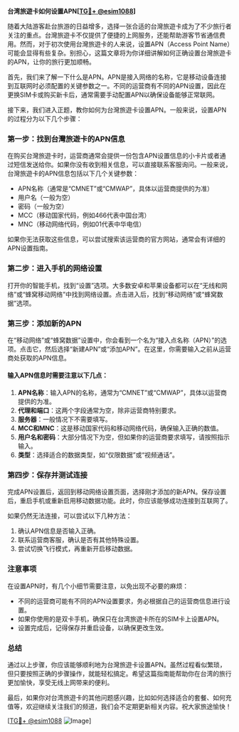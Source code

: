 **台湾旅遊卡如何设置APN[[TG💪+ @esim1088](https://t.me/s/esim1088)]**

随着大陆游客赴台旅游的日益增多，选择一张合适的台灣旅遊卡成为了不少旅行者关注的重点。台灣旅遊卡不仅提供了便捷的上网服务，还能帮助游客节省通信费用。然而，对于初次使用台灣旅遊卡的人来说，设置APN（Access Point Name）可能会显得有些复杂。别担心，这篇文章将为你详细讲解如何正确设置台灣旅遊卡的APN，让你的旅行更加顺畅。

首先，我们来了解一下什么是APN。APN是接入网络的名称，它是移动设备连接到互联网时必须配置的关键参数之一。不同的运营商有不同的APN设置，因此在更换SIM卡或购买新卡后，通常需要手动配置APN以确保设备能够正常联网。

接下来，我们进入正题，教你如何为台灣旅遊卡设置APN。一般来说，设置APN的过程分为以下几个步骤：

### **第一步：找到台灣旅遊卡的APN信息**
在购买台灣旅遊卡时，运营商通常会提供一份包含APN设置信息的小卡片或者通过短信发送给你。如果你没有收到相关信息，可以直接联系客服询问。一般来说，台灣旅遊卡的APN信息包括以下几个关键参数：
- APN名称（通常是“CMNET”或“CMWAP”，具体以运营商提供的为准）
- 用户名（一般为空）
- 密码（一般为空）
- MCC（移动国家代码，例如466代表中国台湾）
- MNC（移动网络代码，例如01代表中华电信）

如果你无法获取这些信息，可以尝试搜索该运营商的官方网站，通常会有详细的APN设置指南。

### **第二步：进入手机的网络设置**
打开你的智能手机，找到“设置”选项。大多数安卓和苹果设备都可以在“无线和网络”或“蜂窝移动网络”中找到网络设置。点击进入后，找到“移动网络”或“蜂窝数据”选项。

### **第三步：添加新的APN**
在“移动网络”或“蜂窝数据”设置中，你会看到一个名为“接入点名称（APN）”的选项。点击它，然后选择“新建APN”或“添加APN”。在这里，你需要输入之前从运营商处获取的APN信息。

#### 输入APN信息时需要注意以下几点：
1. **APN名称**：输入APN的名称，通常为“CMNET”或“CMWAP”，具体以运营商提供的为准。
2. **代理和端口**：这两个字段通常为空，除非运营商特别要求。
3. **服务器**：一般情况下不需要填写。
4. **MCC和MNC**：这是移动国家代码和移动网络代码，确保输入正确的数值。
5. **用户名和密码**：大部分情况下为空，但如果你的运营商要求填写，请按照指示输入。
6. **类型**：选择适合的数据类型，如“仅限数据”或“视频通话”。

### **第四步：保存并测试连接**
完成APN设置后，返回到移动网络设置页面，选择刚才添加的新APN。保存设置后，重启手机或重新启用移动数据功能。此时，你应该能够成功连接到互联网了。

如果仍然无法连接，可以尝试以下几种方法：
1. 确认APN信息是否输入正确。
2. 联系运营商客服，确认是否有其他特殊设置。
3. 尝试切换飞行模式，再重新开启移动数据。

### **注意事项**
在设置APN时，有几个小细节需要注意，以免出现不必要的麻烦：
- 不同的运营商可能有不同的APN设置要求，务必根据自己的运营商信息进行设置。
- 如果你使用的是双卡手机，确保只在台湾旅遊卡所在的SIM卡上设置APN。
- 设置完成后，记得保存并重启设备，以确保更改生效。

### **总结**
通过以上步骤，你应该能够顺利地为台灣旅遊卡设置APN。虽然过程看似繁琐，但只要按照正确的步骤操作，就能轻松搞定。希望这篇指南能帮助你在台湾的旅行更加愉快，享受无线上网带来的便利。

最后，如果你对台湾旅遊卡的其他问题感兴趣，比如如何选择适合的套餐、如何充值等，欢迎继续关注我们的频道，我们会不定期更新相关内容。祝大家旅途愉快！

[[TG💪+ @esim1088](https://t.me/s/esim1088) ![Image](https://i.postimg.cc/4NQfJmqS/Snipaste-2025-05-13-00-14-12.png)]